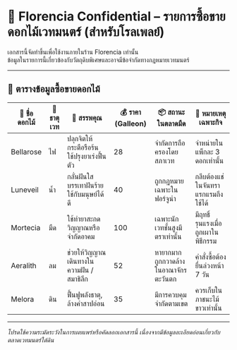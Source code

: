 # 🌸 Florencia Confidential – รายการซื้อขายดอกไม้เวทมนตร์ (สำหรับโรลเพลย์)

เอกสารนี้จัดทำขึ้นเพื่อใช้งานภายในร้าน Florencia เท่านั้น  
ข้อมูลในรายการนี้เกี่ยวข้องกับวัตถุดิบพิเศษและอาจมีข้อจำกัดทางกฎหมายเวทมนตร์

---

## 🧾 ตารางข้อมูลซื้อขายดอกไม้

| 🌼 ชื่อดอกไม้ | 🔮 ธาตุเวท | 🧪 สรรพคุณ | 💰 ราคา (Galleon) | 📦 สถานะในตลาดมืด | 📝 หมายเหตุเฉพาะกิจ |
|----------------|------------|------------|------------------|----------------------|------------------------|
| Bellarose      | ไฟ         | ปลุกจิตให้กระตือรือร้น ใช้ปรุงยาเร่งฟื้นตัว | 28 | จำกัดการถือครองโดยสภาเวท | จำหน่ายในแพ็กละ 3 ดอกเท่านั้น |
| Luneveil       | น้ำ         | กลั่นฝันใส บรรเทาฝันร้าย ใช้กับมนุษย์ได้ดี | 40 | ถูกกฎหมายเฉพาะในฟอร์จูน่า | กลีบต้องแช่ในจันทราแรกแรมถึงใช้ได้ |
| Mortecia       | มืด        | ใช้ทำยาสะกดวิญญาณหรือจำกัดอาคม | 100 | เฉพาะนักเวทชั้นสูงมีตราเท่านั้น | มีฤทธิ์รุนแรงเมื่อถูกเผาในพิธีกรรม |
| Aeralith       | ลม         | ช่วยให้วิญญาณเดินทางในความฝัน / สมาธิลึก | 52 | หายากมาก ถูกกวาดล้างในอาณาจักรตะวันตก | คำสั่งซื้อต้องยื่นล่วงหน้า 7 วัน |
| Melora         | ดิน        | ฟื้นฟูพลังธาตุ, ล้างคำสาปอ่อน | 35 | มีการควบคุมจำกัดตามเขต | ควรเก็บในภาชนะไม้ขาวเท่านั้น |

---

_โปรดใช้ความระมัดระวังในการเผยแพร่หรือคัดลอกเอกสารนี้ เนื่องจากมีข้อมูลละเอียดอ่อนเกี่ยวกับตลาดเวทมนตร์ใต้ดิน_
